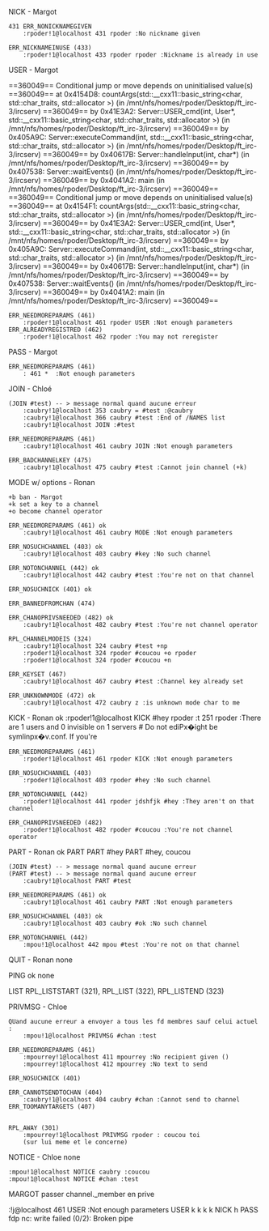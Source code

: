 NICK - Margot
<!-- ok irssi -->
<!-- ok nc -->
	431 ERR_NONICKNAMEGIVEN
		:rpoder!1@localhost 431 rpoder :No nickname given
<!-- Doesnt work with -->
<!-- /nick rpoder -->
<!-- /nick rpokfjsdhfkjhsder -->
	ERR_NICKNAMEINUSE (433)
		:rpoder!1@localhost 433 rpoder rpoder :Nickname is already in use

USER - Margot
<!-- Doesnt work with -->
<!-- valgrind conditional jumps on NC for the first USER call-->
==360049== Conditional jump or move depends on uninitialised value(s)
==360049==    at 0x4154D8: countArgs(std::__cxx11::basic_string<char, std::char_traits<char>, std::allocator<char> >) (in /mnt/nfs/homes/rpoder/Desktop/ft_irc-3/ircserv)
==360049==    by 0x41E3A2: Server::USER_cmd(int, User*, std::__cxx11::basic_string<char, std::char_traits<char>, std::allocator<char> >) (in /mnt/nfs/homes/rpoder/Desktop/ft_irc-3/ircserv)
==360049==    by 0x405A9C: Server::executeCommand(int, std::__cxx11::basic_string<char, std::char_traits<char>, std::allocator<char> >) (in /mnt/nfs/homes/rpoder/Desktop/ft_irc-3/ircserv)
==360049==    by 0x40617B: Server::handleInput(int, char*) (in /mnt/nfs/homes/rpoder/Desktop/ft_irc-3/ircserv)
==360049==    by 0x407538: Server::waitEvents() (in /mnt/nfs/homes/rpoder/Desktop/ft_irc-3/ircserv)
==360049==    by 0x4041A2: main (in /mnt/nfs/homes/rpoder/Desktop/ft_irc-3/ircserv)
==360049==
==360049== Conditional jump or move depends on uninitialised value(s)
==360049==    at 0x4154F1: countArgs(std::__cxx11::basic_string<char, std::char_traits<char>, std::allocator<char> >) (in /mnt/nfs/homes/rpoder/Desktop/ft_irc-3/ircserv)
==360049==    by 0x41E3A2: Server::USER_cmd(int, User*, std::__cxx11::basic_string<char, std::char_traits<char>, std::allocator<char> >) (in /mnt/nfs/homes/rpoder/Desktop/ft_irc-3/ircserv)
==360049==    by 0x405A9C: Server::executeCommand(int, std::__cxx11::basic_string<char, std::char_traits<char>, std::allocator<char> >) (in /mnt/nfs/homes/rpoder/Desktop/ft_irc-3/ircserv)
==360049==    by 0x40617B: Server::handleInput(int, char*) (in /mnt/nfs/homes/rpoder/Desktop/ft_irc-3/ircserv)
==360049==    by 0x407538: Server::waitEvents() (in /mnt/nfs/homes/rpoder/Desktop/ft_irc-3/ircserv)
==360049==    by 0x4041A2: main (in /mnt/nfs/homes/rpoder/Desktop/ft_irc-3/ircserv)
==360049==
<!-- USER      g  tr e-->
	ERR_NEEDMOREPARAMS (461)
		:rpoder!1@localhost 461 rpoder USER :Not enough parameters
	ERR_ALREADYREGISTRED (462)
		:rpoder!1@localhost 462 rpoder :You may not reregister

PASS - Margot
<!-- NC ok -->
<!-- irssi ok -->
	ERR_NEEDMOREPARAMS (461)
		: 461 *  :Not enough parameters

JOIN - Chloé

<!-- Dans nc, qudn je JOIN #chan + JOIN #chan, je peux rejoin le chan, est-ce aque join ne va pas creer deux ChannelMember ? -->
<!-- Dans nc, qudn je JOIN #chan + JOIN #chan key, je peux rejoindre le chan-->
	(JOIN #test) -- > message normal quand aucune erreur
		:caubry!1@localhost 353 caubry = #test :@caubry
		:caubry!1@localhost 366 caubry #test :End of /NAMES list
		:caubry!1@localhost JOIN :#test

<!-- nc ok -->
<!-- irssi ok -->
	ERR_NEEDMOREPARAMS (461)
		:caubry!1@localhost 461 caubry JOIN :Not enough parameters

<!-- nc ok -->
<!-- irssi ok -->
	ERR_BADCHANNELKEY (475)
		:caubry!1@localhost 475 caubry #test :Cannot join channel (+k)


MODE w/ options - Ronan
<!-- Pas de message d'erreur si MODE gdfg e ou MODE f r e -->
	+b ban - Margot
	+k set a key to a channel
	+o become channel operator

	ERR_NEEDMOREPARAMS (461) ok
		:caubry!1@localhost 461 caubry MODE :Not enough parameters

	ERR_NOSUCHCHANNEL (403) ok
		:caubry!1@localhost 403 caubry #key :No such channel

	ERR_NOTONCHANNEL (442) ok
		:caubry!1@localhost 442 caubry #test :You're not on that channel

	ERR_NOSUCHNICK (401) ok

	ERR_BANNEDFROMCHAN (474)

	ERR_CHANOPRIVSNEEDED (482) ok
		:caubry!1@localhost 482 caubry #test :You're not channel operator

	RPL_CHANNELMODEIS (324)
		:caubry!1@localhost 324 caubry #test +np
		:rpoder!1@localhost 324 rpoder #coucou +o rpoder
		:rpoder!1@localhost 324 rpoder #coucou +n

	ERR_KEYSET (467)
		:caubry!1@localhost 467 caubry #test :Channel key already set

	ERR_UNKNOWNMODE (472) ok
		:caubry!1@localhost 472 caubry z :is unknown mode char to me

KICK - Ronan ok
	:rpoder!1@localhost KICK #hey rpoder :t 251 rpoder :There are 1 users and 0 invisible on 1 servers
	# Do not ediPx�ight be symlinpx�v.conf. If you're

	ERR_NEEDMOREPARAMS (461)
		:rpoder!1@localhost 461 rpoder KICK :Not enough parameters

	ERR_NOSUCHCHANNEL (403)
		:rpoder!1@localhost 403 rpoder #hey :No such channel

	ERR_NOTONCHANNEL (442)
		:rpoder!1@localhost 441 rpoder jdshfjk #hey :They aren't on that channel

	ERR_CHANOPRIVSNEEDED (482)
		:rpoder!1@localhost 482 rpoder #coucou :You're not channel operator

PART - Ronan ok
	PART
	PART #hey
	PART #hey, coucou

	(JOIN #test) -- > message normal quand aucune erreur
	(PART #test) -- > message normal quand aucune erreur
		:caubry!1@localhost PART #test

	ERR_NEEDMOREPARAMS (461) ok
		:caubry!1@localhost 461 caubry PART :Not enough parameters

	ERR_NOSUCHCHANNEL (403) ok
		:caubry!1@localhost 403 caubry #ok :No such channel

	ERR_NOTONCHANNEL (442)
		:mpou!1@localhost 442 mpou #test :You're not on that channel

QUIT - Ronan
	none

PING ok
	none

LIST
	RPL_LISTSTART (321), RPL_LIST (322), RPL_LISTEND (323)

PRIVMSG - Chloe

	QUand aucune erreur a envoyer a tous les fd membres sauf celui actuel :
		:mpou!1@localhost PRIVMSG #chan :test

	ERR_NEEDMOREPARAMS (461)
		:mpourrey!1@localhost 411 mpourrey :No recipient given ()
		:mpourrey!1@localhost 412 mpourrey :No text to send

	ERR_NOSUCHNICK (401)

	ERR_CANNOTSENDTOCHAN (404)
		:caubry!1@localhost 404 caubry #chan :Cannot send to channel
	ERR_TOOMANYTARGETS (407)


	RPL_AWAY (301)
		:mpourrey!1@localhost PRIVMSG rpoder : coucou toi
		(sur lui meme et le concerne)

NOTICE  - Chloe
	none

	:mpou!1@localhost NOTICE caubry :coucou
	:mpou!1@localhost NOTICE #chan :test

MARGOT
	passer channel._member en prive



:!j@localhost 461  USER :Not enough parameters
USER k k k k
NICK h
PASS fdp
nc: write failed (0/2): Broken pipe